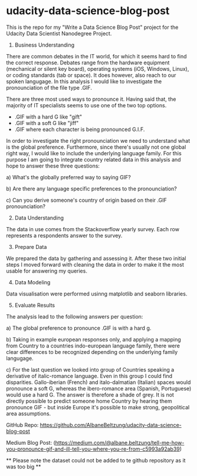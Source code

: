# udacity-data-science-blog-post

This is the repo for my "Write a Data Science Blog Post" project for the Udacity Data Scientist Nanodegree Project.

1) Business Understanding

There are common debates in the IT world, for which it seems hard to find the correct response. Debates range from the hardware equipment (mechanical or silent key board), operating systems (iOS, Windows, Linux), or coding standards (tab or space). It does however, also reach to our spoken langugage. In this analysis I would like to investigate the pronounciation of the file type .GIF.

There are three most used ways to pronounce it. Having said that, the majority of IT specialists seems to use one of the two top options.
* .GIF with a hard G like "gift"
* .GIF with a soft G like "jiff"
* .GIF where each character is being pronounced G.I.F.

In order to investigate the right pronounciation we need to understand what is the global preference. Furthermore, since there's usually not one global right way, I would like to include the underlying language family. For this purpose I am going to integrate country related data in this analysis and hope to answer these three questions:

a) What's the globally preferred way to saying GIF?

b) Are there any language specific preferences to the pronounciation?

c) Can you derive someone's country of origin based on their .GIF pronounciation?

2) Data Understanding

The data in use comes from the Stackoverflow yearly survey. Each row represents a respondents answer to the survey.

3) Prepare Data

We prepared the data by gathering and assessing it. After these two initial steps I moved forward with cleaning the data in order to make it the most usable for answering my queries.

4) Data Modeling

Data visualisation were performed usinng matplotlib and seaborn libraries.

5) Evaluate Results

The analysis lead to the following answers per question:

a) The global preference to pronounce .GIF is with a hard g.

b) Taking in example european responses only, and applying a mapping from Country to a countries indo-european language family, there were clear differences to be recognized depending on the underlying family langugage.

c) For the last question we looked into group of Countries speaking a derivative of italic-romance language. Even in this group I could find disparities.  Gallo-iberian (French) and italo-dalmatian (Italian) spaces would pronounce a soft G, whereas the ibero-romance area (Spanish, Portuguese) would use a hard G. The answer is therefore a shade of grey. It is not directly possible to predict someone home Country by hearing them pronounce GIF - but inside Europe it's possible to make strong, geopolitical area assumptions.

GitHub Repo: https://github.com/AlbaneBeltzung/udacity-data-science-blog-post

Medium Blog Post: (https://medium.com/@albane.beltzung/tell-me-how-you-pronounce-gif-and-ill-tell-you-where-you-re-from-c5993a92ab39)

** Please note the dataset could not be added to te github repository as it was too big **


